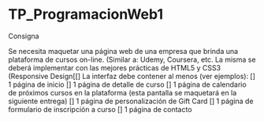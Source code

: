 # TP_ProgramacionWeb1

Consigna

Se necesita maquetar una página web de una empresa que brinda una plataforma de cursos
on-line. (Similar a: Udemy, Coursera, etc.
La misma se deberá implementar con las mejores prácticas de HTML5 y CSS3 (Responsive Design[[] 
La interfaz debe contener al menos (ver ejemplos):
[] 1 página de inicio
[] 1 página de detalle de curso
[] 1 página de calendario de próximos cursos en la plataforma (esta pantalla se maquetará en la siguiente entrega)
[] 1 página de personalización de Gift Card
[] 1 página de formulario de inscripción a curso
[] 1 página de contacto
